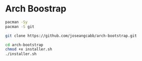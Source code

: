 # Arch Boostrap

```sh
pacman -Sy
pacman -S git

git clone https://github.com/joseangcabb/arch-bootstrap.git

cd arch-bootstrap
chmod +x installer.sh
./installer.sh
```
